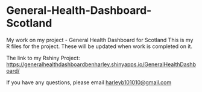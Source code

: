 # General-Health-Dashboard-Scotland
My work on my project - General Health Dashboard for Scotland
This is my R files for the project. These will be updated when work is completed on it.

The link to my Rshiny Project:
https://generalhealthdashboardbenharley.shinyapps.io/GeneralHealthDashboard/

If you have any questions, please email harleyb101010@gmail.com
